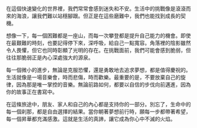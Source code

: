 在這個快速變化的世界裡，我們常常會感到迷失和不安。生活中的挑戰像是滾滾而來的海浪，讓我們難以站穩腳跟。但正是在這些磨難中，我們也能找到成長的契機。

想像一下，每一個困難都是一座山，而每一次攀登都是提升自己能力的機會。即使在最艱難的時刻，也要記得停下來，深呼吸，給自己一點寬容。角落裡的陰影雖然令人畏懼，但它也同時彰顯了光明的存在。在挑戰面前，我們可能會感到脆弱，但往往那脆弱正是內心深處強大的源泉。

每一個微小的進步，無論是克服恐懼，還是勇敢地去追求夢想，都是值得慶祝的。生活就像是一場音樂會，時而悲傷，時而歡樂。最重要的是，不要放棄自己的旋律，因為那是唯一掌控的音樂。無論前路如何，都要以自信的步伐向前邁進，因為你的故事正在書寫中。

在這條旅途中，朋友、家人和自己的內心都是支持你的一部分。別忘了，生命中的每一個刹那，都是自由選擇的結果。當你朝著夢想前行時，願每一步都帶著希望，每一個昇華都充滿感激。這就是生活的真諦，讓它成為你心中不滅的火焰。